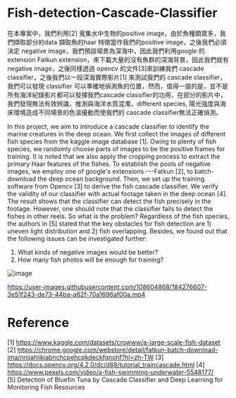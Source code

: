 # Fish-detection-Cascade-Classifier


在本專案中，我們利用[2] 蒐集水中生物的positive image，由於魚種類眾多，我們擷取部分的data 擷取魚的haar 特徵當作我們的positive image，之後我們必須決定 negative image，我們預設場景為深海中，因此我們利用google 的extension Fatkun extension，來下載大量的沒有魚群的深海背景，因此我們就有 negative image，之後同樣透過 opencv 的文件[3]來訓練我們 cascade classifier，之後我們以一段深海實際影片[1] 來測試我們的 cascade classifier，我們可以發現 classifier 可以準確地偵測魚的位置，然而，值得一提的是，並不是所有海洋紀錄影片都可以發揮我們cascade classifier的功用，在部分的影片中，我們發現無法有效辨識，推測與海洋水質混濁，different species, 陽光強度與海床環境造成不同場景的色溫擾動而使我們的 cascade classifier無法正確偵測。

In this project, we aim to introduce a cascade classifier to identify the marine creatures in the deep ocean. We first collect the images of different fish species from the kaggle image database [1]. Owing to plenty of fish species, we randomly choose parts of images to be the positive frames for training. It is noted that we also apply the cropping process to extract the primary Haar features of the fishes. To establish the pools of negative images, we employ one of google's extensions ---Fatkun [2], to batch-download the deep ocean background. Then, we set up the training software from Opencv [3] to derive the fish cascade classifier. We verify the validity of our classifier with actual footage taken in the deep ocean [4]. The result shows that the classifier can detect the fish precisely in the footage. However, one should note that the classifier fails to detect the fishes in other reels. So what is the problem? Regardless of the fish species, the authors in [5] stated that the key obstacles for fish detection are 1) uneven light distribution and 2) fish overlapping. Besides, we found out that the following issues can be investigated further:
1. What kinds of negative images would be better?
2. How many fish photos will be enough for training?  





![image](https://user-images.githubusercontent.com/108604868/183370854-14a2f97e-77d5-4182-ae53-26dcb7a396b7.png)














https://user-images.githubusercontent.com/108604868/184276607-3e51f243-de73-44ba-a62f-70a1696af00a.mp4
























# Reference
[1] https://www.kaggle.com/datasets/crowww/a-large-scale-fish-dataset  
[2] https://chrome.google.com/webstore/detail/fatkun-batch-download-ima/nnjjahlikiabnchcpehcpkdeckfgnohf?hl=zh-TW
[3] https://docs.opencv.org/4.2.0/dc/d88/tutorial_traincascade.html 
[4] https://www.pexels.com/video/a-fish-swimming-underwater-5548177/  
[5] Detection of Bluefin Tuna by Cascade Classifier and Deep Learning for Monitoring Fish Resources

